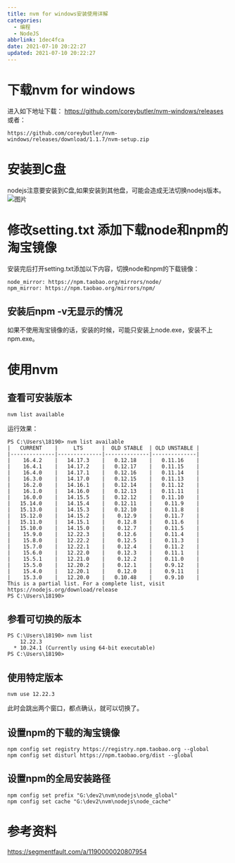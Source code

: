 ```yaml
---
title: nvm for windows安装使用详解
categories:
  - 编程
  - NodeJS
abbrlink: 1dec4fca
date: 2021-07-10 20:22:27
updated: 2021-07-10 20:22:27
---
```

# 下载nvm for windows
进入如下地址下载：
<https://github.com/coreybutler/nvm-windows/releases>
或者：
```
https://github.com/coreybutler/nvm-windows/releases/download/1.1.7/nvm-setup.zip
```
# 安装到C盘
nodejs注意要安装到C盘,如果安装到其他盘，可能会造成无法切换nodejs版本。
![图片](https://gitee.com/XiaoLan223/images/raw/master/Blog/Windows/Software/Win10Settings/NVMForWindowsInstallationUseDetails/1.png)

# 修改setting.txt 添加下载node和npm的淘宝镜像

安装完后打开setting.txt添加以下内容，切换node和npm的下载镜像：
```
node_mirror: https://npm.taobao.org/mirrors/node/
npm_mirror: https://npm.taobao.org/mirrors/npm/
```
## 安装后npm -v无显示的情况
如果不使用淘宝镜像的话，安装的时候，可能只安装上node.exe，安装不上npm.exe。

# 使用nvm
## 查看可安装版本
```
nvm list available
```
运行效果：
```
PS C:\Users\18190> nvm list available
|   CURRENT    |     LTS      |  OLD STABLE  | OLD UNSTABLE |
|--------------|--------------|--------------|--------------|
|    16.4.2    |   14.17.3    |   0.12.18    |   0.11.16    |
|    16.4.1    |   14.17.2    |   0.12.17    |   0.11.15    |
|    16.4.0    |   14.17.1    |   0.12.16    |   0.11.14    |
|    16.3.0    |   14.17.0    |   0.12.15    |   0.11.13    |
|    16.2.0    |   14.16.1    |   0.12.14    |   0.11.12    |
|    16.1.0    |   14.16.0    |   0.12.13    |   0.11.11    |
|    16.0.0    |   14.15.5    |   0.12.12    |   0.11.10    |
|   15.14.0    |   14.15.4    |   0.12.11    |    0.11.9    |
|   15.13.0    |   14.15.3    |   0.12.10    |    0.11.8    |
|   15.12.0    |   14.15.2    |    0.12.9    |    0.11.7    |
|   15.11.0    |   14.15.1    |    0.12.8    |    0.11.6    |
|   15.10.0    |   14.15.0    |    0.12.7    |    0.11.5    |
|    15.9.0    |   12.22.3    |    0.12.6    |    0.11.4    |
|    15.8.0    |   12.22.2    |    0.12.5    |    0.11.3    |
|    15.7.0    |   12.22.1    |    0.12.4    |    0.11.2    |
|    15.6.0    |   12.22.0    |    0.12.3    |    0.11.1    |
|    15.5.1    |   12.21.0    |    0.12.2    |    0.11.0    |
|    15.5.0    |   12.20.2    |    0.12.1    |    0.9.12    |
|    15.4.0    |   12.20.1    |    0.12.0    |    0.9.11    |
|    15.3.0    |   12.20.0    |   0.10.48    |    0.9.10    |
This is a partial list. For a complete list, visit https://nodejs.org/download/release
PS C:\Users\18190>
```
## 参看可切换的版本
```
PS C:\Users\18190> nvm list
    12.22.3
  * 10.24.1 (Currently using 64-bit executable)
PS C:\Users\18190>
```
## 使用特定版本
```
nvm use 12.22.3
```
此时会跳出两个窗口，都点确认，就可以切换了。
## 设置npm的下载的淘宝镜像
```
npm config set registry https://registry.npm.taobao.org --global 
npm config set disturl https://npm.taobao.org/dist --global
```
## 设置npm的全局安装路径
```
npm config set prefix "G:\dev2\nvm\nodejs\node_global"
npm config set cache "G:\dev2\nvm\nodejs\node_cache"
```

# 参考资料
<https://segmentfault.com/a/1190000020807954>

<!-- Blog/Windows/Software/Win10Settings/NVMForWindowsInstallationUseDetails -->